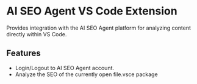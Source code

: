 # AI SEO Agent VS Code Extension

Provides integration with the AI SEO Agent platform for analyzing content directly within VS Code.

## Features

* Login/Logout to AI SEO Agent account.
* Analyze the SEO of the currently open file.vsce package